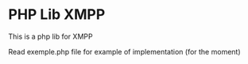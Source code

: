 # PHP Lib XMPP

This is a php lib for XMPP

Read exemple.php file for example of implementation (for the moment)
